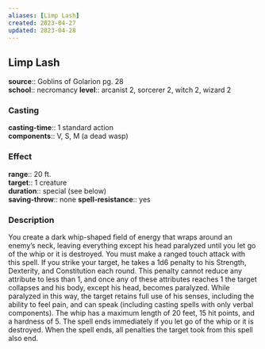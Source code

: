 ```yaml
---
aliases: [Limp Lash]
created: 2023-04-27
updated: 2023-04-28
---
```


## Limp Lash

**source**:: Goblins of Golarion pg. 28  
**school**:: necromancy
**level**:: arcanist 2, sorcerer 2, witch 2, wizard 2

### Casting

**casting-time**:: 1 standard action  
**components**:: V, S, M (a dead wasp)

### Effect

**range**:: 20 ft.  
**target**:: 1 creature  
**duration**:: special (see below)  
**saving-throw**:: none
**spell-resistance**:: yes

### Description

You create a dark whip-shaped field of energy that wraps around an enemy’s neck, leaving everything except his head paralyzed until you let go of the whip or it is destroyed. You must make a ranged touch attack with this spell. If you strike your target, he takes a 1d6 penalty to his Strength, Dexterity, and Constitution each round. This penalty cannot reduce any attribute to less than 1, and once any of these attributes reaches 1 the target collapses and his body, except his head, becomes paralyzed. While paralyzed in this way, the target retains full use of his senses, including the ability to feel pain, and can speak (including casting spells with only verbal components). The whip has a maximum length of 20 feet, 15 hit points, and a hardness of 5. The spell ends immediately if you let go of the whip or it is destroyed. When the spell ends, all penalties the target took from this spell also end.
